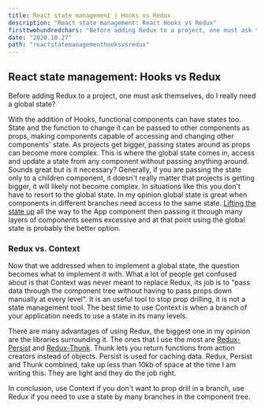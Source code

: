 ```yaml
---
title: React state management | Hooks vs Redux
description: "React state management: React Hooks vs Redux"
firsttwohundredchars: "Before adding Redux to a project, one must ask themselves, do I really need a global state? If I do, does it have to be by Redux? With the addition of Hooks, functional components can have states too..."
date: "2020.10.27"
path: "reactstatemanagementhooksvsredux"
---
```


## React state management: Hooks vs Redux

Before adding Redux to a project, one must ask themselves, do I really need a global state?

With the addition of Hooks, functional components can have states too. State and the function to change it can be passed to other components as props, making components capable of accessing and changing other components' state. As projects get bigger, passing states around as props can become more complex. This is where the global state comes in, access and update a state from any component without passing anything around. Sounds great but is it necessary? Generally, if you are passing the state only to a children component, it doesn't really matter that projects is getting bigger, it will likely not become complex. In situations like this you don't have to resort to the global state. In my opinion global state is great when components in different branches need access to the same state. <a href="https://reactjs.org/docs/lifting-state-up.html" target="_blank" rel="noopener noreferrer">Lifting the state up</a> all the way to the App component then passing it through many layers of components seems excessive and at that point using the global state is probably the better option.

### Redux vs. Context

Now that we addressed when to implement a global state, the question becomes what to implement it with. What a lot of people get confused about is that Context was never meant to replace Redux, its job is to "pass data through the component tree without having to pass props down manually at every level". It is an useful tool to stop prop drilling, it is not a state management tool. The best time to use Context is when a branch of your application needs to use a state in its many levels.

There are many advantages of using Redux, the biggest one in my opinion are the libraries surrounding it. The ones that I use the most are <a href="https://github.com/rt2zz/redux-persist" target="_blank" rel="noopener noreferrer">Redux-Persist</a> and <a href="https://github.com/reduxjs/redux-thunk" target="_blank" rel="noopener noreferrer">Redux-Thunk</a>. Thunk lets you return functions from action creators instead of objects. Persist is used for caching data. Redux, Persist and Thunk combined, take up less than 10kb of space at the time I am writing this. They are light and they do the job right. 

In conclusion, use Context if you don't want to prop drill in a branch, use Redux if you need to use a state by many branches in the component tree.
